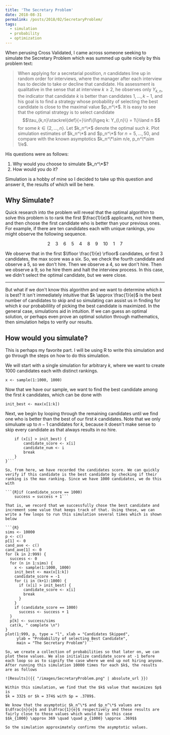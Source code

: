 ```yaml
---
title: 'The Secretary Problem'
date: 2018-08-31
permalink: /posts/2018/02/SecretaryProblem/
tags:
  - simulation
  - probability
  - optimization
---
```


When perusing Cross Validated, I came across someone seeking to simulate the Secretary Problem which was summed up quite nicely by this problem text:

>When applying for a secretarial position, $n$ candidates line up in random order for interviews, where the manager after each interview has to decide to take or decline that candidate. His assessment is qualitative in the sense that at interview $k\geq 2$, he observes only $Y_{k,n}$, the indicator that candidate $k$ is better than candidates $1,\ldots,k−1,$ and his goal is to find a strategy whose probability of selecting the best candidate is close to the maximal value $p_n^\*$. It is easy to see that the optimal strategy is to select candidate $$\tau_{k,n}\stackrel{def}{=}\inf\{l\geq k: Y_{l,n}\} = 1\}\land n $$ for some $k\in\{2,\ldots,n\}$. Let $k_n^\*$ denote the optimal such $k$. Plot simulation estimates of $k_n^\*$ and $p_n^\*$ for $n = 5,\ldots, 50,$ and compare with the known asymptotics $k_n^\*\sim n/e, p_n^\*\sim 1/e$.

His questions were as follows:

1. Why would you choose to simulate $k_n^\*$?
1. How would you do it?

Simulation is a hobby of mine so I decided to take up this question and answer it, the results of which will be here.

## Why Simulate?

Quick research into the problem will reveal that the optimal algorithm to solve this problem is to rank the first $\frac{1}{e}$ applicants, not hire them, and then choose the first candidate who is better than your previous ones. For example, if there are ten candidates each with unique rankings, you might observe the following sequence.

$$2 \quad 3 \quad 6 \quad 5 \quad 4 \quad 8 \quad 9 \quad 10 \quad 1 \quad 7$$

We observe that in the first $\lfloor \frac{1}{e} \rfloor$ candidates, or first 3 candidates, the max score was a six. So, we check the fourth candidate and observe a 5, so we don't hire. Then we observe a 4, so we don't hire. Then we observe a 9, so he hire them and halt the interview process. In this case, we didn't select the optimal candidate, but we were close.

---

But what if we don't know this algorithm and we want to determine which $k$ is best? It isn't immediately intuitive that $k \approx \frac{1}{e}$ is the best number of candidates to skip and so simulating can assist us in finding for which $k$ our probabilility of picking the best candidate is maximized. In the general case, simulations aid in intuition. If we can guess an optimal solution, or perhaps even prove an optimal solution through mathematics, then simulation helps to verify our results.

## How would you simulate?

This is perhaps my favorite part. I will be using R to write this simulation and go through the steps on how to do this simulation.

We will start with a single simulation for arbitrary $k$, where we want to create 1000 candidates each with distinct rankings.

`x <- sample(1:1000, 1000)`

Now that we have our sample, we want to find the best candidate among the first $k$ candidates, which can be done with

`init_best <- max(x[1:k])`

Next, we begin by looping through the remaining candidates until we find one who is better than the best of our first $k$ candidates. Note that we only simuluate up to $n-1$ candidates for $k$, because it doesn't make sense to skip every candidate as that always results in no hire.

```{R}for (i in (k+1):999) {
	if (x[i] > init_best) {
		candidate_score <- x[i]
		candidate_num <- i
		break
	}
}```

So, from here, we have recorded the candidates score. We can quickly verify if this candidate is the best candidate by checking if their ranking is the max ranking. Since we have 1000 candidates, we do this with

```{R}if (candidate_score == 1000)
	success = success + 1```

That is, we record that we successfully chose the best candidate and increment some value that keeps track of that. Using these, we can write a few loops to run this simulation several times which is shown below

```{R}
sims <- 10000
p <- c()
p[1] <- 0
cand_ave <- c()
cand_ave[1] <- 0
for (k in 2:999) {
  success <- 0
  for (n in 1:sims) {
    x <- sample(1:1000, 1000)
    init_best <- max(x[1:k])
    candidate_score = -1
    for (i in (k+1):1000) {
      if (x[i] > init_best) {
        candidate_score <- x[i]
        break
      }
    }
    if (candidate_score == 1000)
      success <- success + 1
  }
  p[k] <- success/sims
  cat(k, " complete \n")
}
plot(1:999, p, type = "l", xlab = "Candidates Skipped",
     ylab = "Probability of selecting Best Candidate",
     main = "The Secretary Problem")```

So, we create a collection of probabilities so that later on, we can plot these values. We also initialize candidate_score at -1 before each loop so as to signify the case where we end up not hiring anyone. After running this simulation 10000 times for each $k$, the results are as follows

![Results]({{ "/images/SecretaryProblem.png" | absolute_url }})

Within this simulation, we find that the $k$ value that maximizes $p$ is
$k = 332$ or $k = 374$ with $p = .3789$.

We know that the asymptotic $k_n^\*$ and $p_n^\*$ values are $\dfrac{n}{e}$ and $\dfrac{1}{e}$ respectively and these results are fairly close to those values which would be in this case
$$k_{1000} \approx 369 \quad \quad p_{1000} \approx .369$$

So the simulation approximately confirms the asymptotic values.
